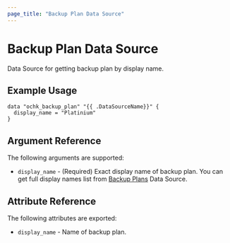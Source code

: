 ```yaml
---
page_title: "Backup Plan Data Source"
---
```


# Backup Plan Data Source

Data Source for getting backup plan by display name.

## Example Usage

```hcl
data "ochk_backup_plan" "{{ .DataSourceName}}" {
  display_name = "Platinium"
}
```

## Argument Reference

The following arguments are supported:

* `display_name` - (Required) Exact display name of backup plan. You can get full display names list from [Backup Plans](backup_plans.md) Data Source.

## Attribute Reference

The following attributes are exported:
* `display_name` - Name of backup plan.
